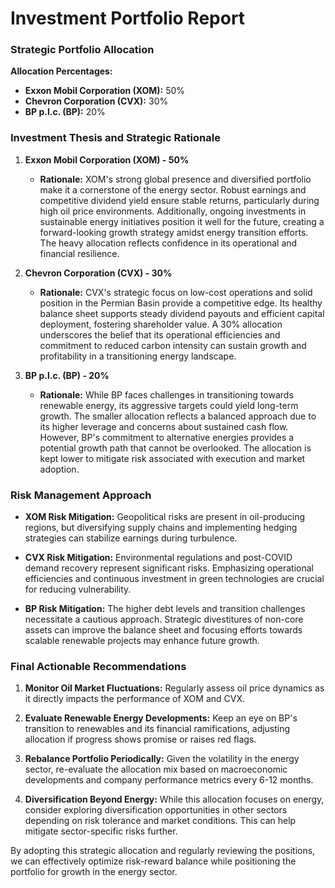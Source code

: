 # Investment Portfolio Report

### Strategic Portfolio Allocation

**Allocation Percentages:**
- **Exxon Mobil Corporation (XOM):** 50%
- **Chevron Corporation (CVX):** 30%
- **BP p.l.c. (BP):** 20%

### Investment Thesis and Strategic Rationale

1. **Exxon Mobil Corporation (XOM) - 50%**
   - **Rationale:** XOM's strong global presence and diversified portfolio make it a cornerstone of the energy sector. Robust earnings and competitive dividend yield ensure stable returns, particularly during high oil price environments. Additionally, ongoing investments in sustainable energy initiatives position it well for the future, creating a forward-looking growth strategy amidst energy transition efforts. The heavy allocation reflects confidence in its operational and financial resilience.

2. **Chevron Corporation (CVX) - 30%**
   - **Rationale:** CVX's strategic focus on low-cost operations and solid position in the Permian Basin provide a competitive edge. Its healthy balance sheet supports steady dividend payouts and efficient capital deployment, fostering shareholder value. A 30% allocation underscores the belief that its operational efficiencies and commitment to reduced carbon intensity can sustain growth and profitability in a transitioning energy landscape.

3. **BP p.l.c. (BP) - 20%**
   - **Rationale:** While BP faces challenges in transitioning towards renewable energy, its aggressive targets could yield long-term growth. The smaller allocation reflects a balanced approach due to its higher leverage and concerns about sustained cash flow. However, BP's commitment to alternative energies provides a potential growth path that cannot be overlooked. The allocation is kept lower to mitigate risk associated with execution and market adoption.

### Risk Management Approach

- **XOM Risk Mitigation:** Geopolitical risks are present in oil-producing regions, but diversifying supply chains and implementing hedging strategies can stabilize earnings during turbulence.
  
- **CVX Risk Mitigation:** Environmental regulations and post-COVID demand recovery represent significant risks. Emphasizing operational efficiencies and continuous investment in green technologies are crucial for reducing vulnerability.

- **BP Risk Mitigation:** The higher debt levels and transition challenges necessitate a cautious approach. Strategic divestitures of non-core assets can improve the balance sheet and focusing efforts towards scalable renewable projects may enhance future growth.

### Final Actionable Recommendations

1. **Monitor Oil Market Fluctuations:** Regularly assess oil price dynamics as it directly impacts the performance of XOM and CVX. 

2. **Evaluate Renewable Energy Developments:** Keep an eye on BP's transition to renewables and its financial ramifications, adjusting allocation if progress shows promise or raises red flags.

3. **Rebalance Portfolio Periodically:** Given the volatility in the energy sector, re-evaluate the allocation mix based on macroeconomic developments and company performance metrics every 6-12 months.

4. **Diversification Beyond Energy:** While this allocation focuses on energy, consider exploring diversification opportunities in other sectors depending on risk tolerance and market conditions. This can help mitigate sector-specific risks further.

By adopting this strategic allocation and regularly reviewing the positions, we can effectively optimize risk-reward balance while positioning the portfolio for growth in the energy sector.